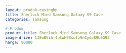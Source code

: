 ```yaml
---
layout: produk-casinghp
title: Sherlock Mind Samsung Galaxy S9 Case
categories: samsung

# Produk
product-title: Sherlock Mind Samsung Galaxy S9 Case
image-drive: 1IEwBViA-4ptwH9Xsufz9nCydo89U6G93
harga: 90000
---
```

